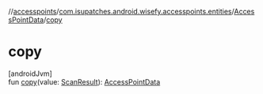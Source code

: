 //[accesspoints](../../../index.md)/[com.isupatches.android.wisefy.accesspoints.entities](../index.md)/[AccessPointData](index.md)/[copy](copy.md)

# copy

[androidJvm]\
fun [copy](copy.md)(value: [ScanResult](https://developer.android.com/reference/kotlin/android/net/wifi/ScanResult.html)): [AccessPointData](index.md)
